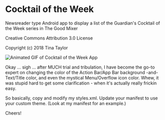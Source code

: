 # Cocktail of the Week
Newsreader type Android app to display a list of the Guardian's Cocktail of the Week series in The Good Mixer

Creative Commons Attribution 3.0 License

Copyright (c) 2018 Tina Taylor

![Animated GIF of Cocktail of the Week App](https://user-images.githubusercontent.com/35104977/42865499-d470b3a6-8a37-11e8-8f83-57e672eda7cb.gif "Animated GIF of Cocktail of the Week App")


Okay ... sigh ... after MUCH trial and tribulation, I have become the go-to expert on changing the color of the Action Bar/App Bar background -and- Text/Title color, and even the mystical Menu/Overflow icon color. Whew, it was stupid hard to get some clarification - when it's actually really frickin easy.

So basically, copy and modify my styles.xml. Update your manifest to use your custom theme. (Look at my manifest for an example.)

Cheers!
